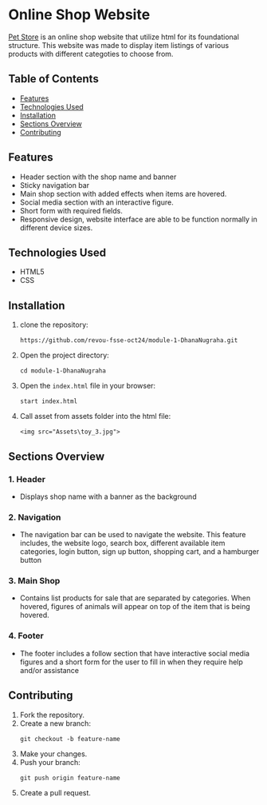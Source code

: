 # Online Shop Website

[Pet Store](https://dhananugraha.github.io/Revou-Module-1-Assignment/) is an online shop website that utilize html for its foundational structure. This website was made to display item listings of various products with different categoties to choose from.

## Table of Contents

- [Features](#features)
- [Technologies Used](#technologies-used)
- [Installation](#installation)
- [Sections Overview](#sections-overview)
- [Contributing](#contributing)

## Features
- Header section with the shop name and banner
- Sticky navigation bar 
- Main shop section with added effects when items are hovered.
- Social media section with an interactive figure.
- Short form with required fields.
- Responsive design, website interface are able to be function normally in different device sizes.

## Technologies Used
- HTML5
- CSS

## Installation

1. clone the repository:
    ```
    https://github.com/revou-fsse-oct24/module-1-DhanaNugraha.git
    ```
2. Open the project directory:
    ```
    cd module-1-DhanaNugraha
    ```
3. Open the `index.html` file in your browser:
    ```
    start index.html
    ```
4. Call asset from assets folder into the html file:
    ```
    <img src="Assets\toy_3.jpg">
    ```

## Sections Overview
### 1. Header
- Displays shop name with a banner as the background

### 2. Navigation
- The navigation bar can be used to navigate the website. This feature includes, the website logo, search box, different available item categories, login button, sign up button, shopping cart, and a hamburger button

### 3. Main Shop
- Contains list products for sale that are separated by categories. When hovered, figures of animals will appear on top of the item that is being hovered.

### 4. Footer
- The footer includes a follow section that have interactive social media figures and a short form for the user to fill in when they require help and/or assistance

## Contributing
1. Fork the repository.
2. Create a new branch: 
   ```
   git checkout -b feature-name
   ```
3. Make your changes.
4. Push your branch: 
    ```
    git push origin feature-name
    ```
5. Create a pull request.

